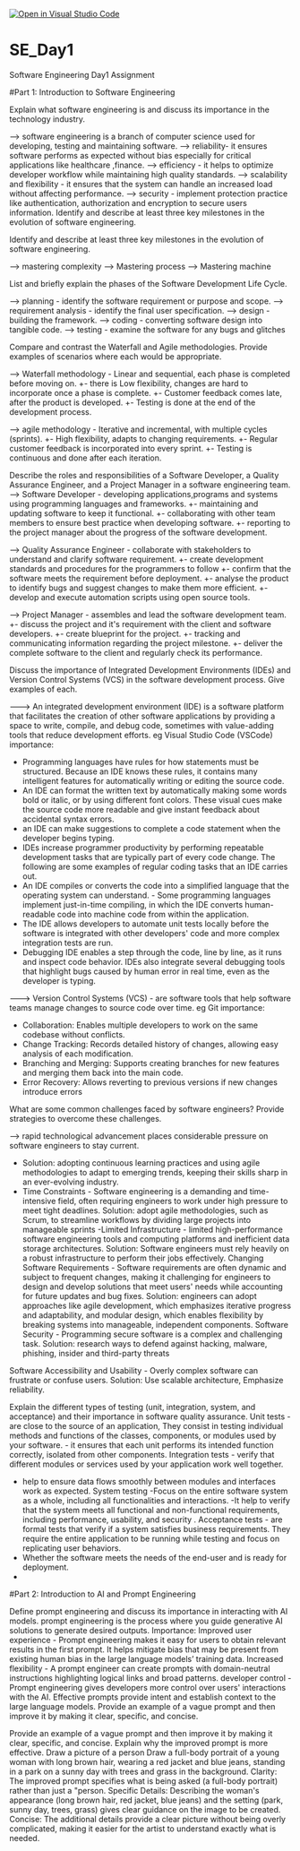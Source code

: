 [![Open in Visual Studio Code](https://classroom.github.com/assets/open-in-vscode-2e0aaae1b6195c2367325f4f02e2d04e9abb55f0b24a779b69b11b9e10269abc.svg)](https://classroom.github.com/online_ide?assignment_repo_id=18373561&assignment_repo_type=AssignmentRepo)
# SE_Day1
Software Engineering Day1 Assignment

#Part 1: Introduction to Software Engineering

Explain what software engineering is and discuss its importance in the technology industry.

--> software engineering is a branch of computer science used for developing, testing and maintaining software.
--> reliability- it ensures software performs as expected without bias especially for critical applications like healthcare ,finance. 
--> efficiency - it helps to optimize developer workflow while maintaining high quality standards.
--> scalability and flexibility - it ensures that the system can handle an increased load without affecting performance.
--> security - implement protection practice like authentication, authorization and encryption to secure users information. Identify and describe at least three key milestones in the evolution of software engineering.


Identify and describe at least three key milestones in the evolution of software engineering.

--> mastering complexity
--> Mastering process
--> Mastering machine


List and briefly explain the phases of the Software Development Life Cycle.

--> planning - identify the software requirement or purpose and scope.
--> requirement analysis - identify the final user specification. 
--> design - building the framework. 
--> coding - converting software design into tangible code.
--> testing - examine the software for any bugs and glitches



Compare and contrast the Waterfall and Agile methodologies. Provide examples of scenarios where each would be appropriate.

--> Waterfall methodology - Linear and sequential, each phase is completed before moving on. 
    +- there is Low flexibility,
       changes are hard to incorporate once a phase is complete.
    +- Customer feedback comes late, after the product is developed.
    +- Testing is done at the end of the development process.

--> agile methodology - Iterative and incremental, with multiple cycles (sprints).
    +-  High flexibility, adapts to changing requirements. 
    +- Regular customer feedback is incorporated into every sprint. 
    +- Testing is continuous and done after each iteration.


Describe the roles and responsibilities of a Software Developer, a Quality Assurance Engineer, and a Project Manager in a software engineering team.
--> Software Developer - developing applications,programs and systems using programming languages and frameworks.
     +- maintaining and updating software to keep it functional. 
    +- collaborating with other team members to ensure best practice when developing software.
     +- reporting to the project manager about the progress of the software development.

--> Quality Assurance Engineer - collaborate with stakeholders to understand and clarify software requirement.
     +- create development standards and procedures for the programmers to follow
     +- confirm that the software meets the requirement before deployment. 
      +- analyse the product to identify bugs and suggest changes to make them more efficient. 
      +- develop and execute automation scripts using open source tools.


--> Project Manager - assembles and lead the software development team.
      +- discuss the project and it's requirement with the client and software developers.
      +- create blueprint for the project.
      +- tracking and communicating information regarding the project milestone.
       +- deliver the complete software to the client and regularly check its performance.


Discuss the importance of Integrated Development Environments (IDEs) and Version Control Systems (VCS) in the software development process. Give examples of each.

---> An integrated development environment (IDE) is a software platform that facilitates the creation of other software applications by providing a space to write, compile, and debug code, sometimes with value-adding tools that reduce development efforts. eg Visual Studio Code (VSCode)
importance:

- Programming languages have rules for how statements must be structured. Because an IDE knows these rules, it contains many intelligent features for automatically writing or editing the source code.
- An IDE can format the written text by automatically making some words bold or italic, or by using different font colors. These visual cues make the source code more readable and give instant feedback about accidental syntax errors.
- an IDE can make suggestions to complete a code statement when the developer begins typing.
- IDEs increase programmer productivity by performing repeatable development tasks that are typically part of every code change. The following are some examples of regular coding tasks that an IDE carries out.
- An IDE compiles or converts the code into a simplified language that the operating system can understand. - Some programming languages implement just-in-time compiling, in which the IDE converts human-readable code into machine code from within the application.
- The IDE allows developers to automate unit tests locally before the software is integrated with other developers' code and more complex integration tests are run.
- Debugging IDE enables a step through the code, line by line, as it runs and inspect code behavior. IDEs also integrate several debugging tools that highlight bugs caused by human error in real time, even as the developer is typing.

---> Version Control Systems (VCS) - are software tools that help software teams manage changes to source code over time. eg Git
importance:
- Collaboration: Enables multiple developers to work on the same codebase without conflicts.
- Change Tracking: Records detailed history of changes, allowing easy analysis of each modification.
- Branching and Merging: Supports creating branches for new features and merging them back into the main code.
- Error Recovery: Allows reverting to previous versions if new changes introduce errors



What are some common challenges faced by software engineers? Provide strategies to overcome these challenges.

--> rapid technological advancement places considerable pressure on software engineers to stay current.
 - Solution: adopting continuous learning practices and using agile methodologies to adapt to emerging trends, keeping their skills sharp in an ever-evolving industry.
 - Time Constraints - Software engineering is a demanding and time-intensive field, often requiring engineers to work under high pressure to meet tight deadlines.
 Solution: adopt agile methodologies, such as Scrum, to streamline workflows by dividing large projects into manageable sprints 
-Limited Infrastructure - limited high-performance software engineering tools and computing platforms and inefficient data storage architectures. 
 Solution: Software engineers must rely heavily on a robust infrastructure to perform their jobs effectively.
Changing Software Requirements - Software requirements are often dynamic and subject to frequent changes, making it challenging for engineers to design and develop solutions that meet users' needs while accounting for future updates and bug fixes. 
Solution: engineers can adopt approaches like agile development, which emphasizes iterative progress and adaptability, and modular design, which enables flexibility by breaking systems into manageable, independent components.
Software Security - Programming secure software is a complex and challenging task. 
Solution: research ways to defend against hacking, malware, phishing, insider and third-party threats


Software Accessibility and Usability - Overly complex software can frustrate or confuse users. 
Solution: Use scalable architecture, Emphasize reliability.

Explain the different types of testing (unit, integration, system, and acceptance) and their importance in software quality assurance.
Unit tests - are close to the source of an application, They consist in testing individual methods and functions of the classes, components, or modules used by your software. - it ensures that each unit performs its intended function correctly, isolated from other components.
 Integration tests - verify that different modules or services used by your application work well together.
 - help to ensure data flows smoothly between modules and interfaces work as expected.
 System testing -Focus on the entire software system as a whole, including all functionalities and interactions.
 -It help to verify that the system meets all functional and non-functional requirements, including performance, usability, and security .
Acceptance tests - are formal tests that verify if a system satisfies business requirements. They require the entire application to be running while testing and focus on replicating user behaviors. 
- Whether the software meets the needs of the end-user and is ready for deployment.
- 
#Part 2: Introduction to AI and Prompt Engineering

Define prompt engineering and discuss its importance in interacting with AI models.
 prompt engineering  is the process where you guide generative AI solutions to generate desired outputs.
Importance:
Improved user experience - Prompt engineering makes it easy for users to obtain relevant results in the first prompt. It helps mitigate bias that may be present from existing human bias in the large language models’ training data.
Increased flexibility - A prompt engineer can create prompts with domain-neutral instructions highlighting logical links and broad patterns.
developer control - Prompt engineering gives developers more control over users' interactions with the AI. Effective prompts provide intent and establish context to the large language models. Provide an example of a vague prompt and then improve it by making it clear, specific, and concise.

Provide an example of a vague prompt and then improve it by making it clear, specific, and concise. Explain why the improved prompt is more effective.
Draw a picture of a person
Draw a full-body portrait of a young woman with long brown hair, wearing a red jacket and blue jeans, standing in a park on a sunny day with trees and grass in the background.
Clarity: The improved prompt specifies what is being asked (a full-body portrait) rather than just a "person.
Specific Details: Describing the woman's appearance (long brown hair, red jacket, blue jeans) and the setting (park, sunny day, trees, grass) gives clear guidance on the image to be created.
Concise: The additional details provide a clear picture without being overly complicated, making it easier for the artist to understand exactly what is needed.

